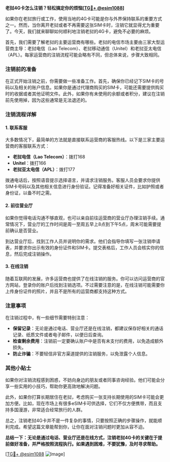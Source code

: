 **老挝4G卡怎么注销？轻松搞定你的烦恼[[TG💪+ @esim1088](https://t.me/s/esim1088)]**

如果你在老挝旅行或工作，使用当地的4G卡可能是你与外界保持联系的重要方式之一。然而，当你离开老挝或者不再需要这张SIM卡时，注销它就显得尤为重要了。今天，我们就来聊聊如何顺利地注销老挝的4G卡，避免不必要的麻烦。

首先，我们需要了解老挝的主要运营商有哪些。老挝的电信市场主要由三家大型运营商主导：老挝电信（Lao Telecom）、老挝移动通信（Unitel）和老挝亚太电信（APL）。每家运营商的注销流程可能会略有不同，但总体来说，步骤大致相同。

### 注销前的准备

在正式开始注销之前，你需要做一些准备工作。首先，确保你已经记下SIM卡的号码以及相关的账户信息。如果你是通过代理商购买的SIM卡，可能还需要提供购买时的收据或者其他证明文件。此外，如果你有未使用的余额或者积分，建议在注销前先使用掉，因为这些通常是无法退还的。

### 注销流程详解

#### 1. 联系客服

大多数情况下，最简单的方法就是直接联系运营商的客服热线。以下是三家主要运营商的客服联系方式：

- **老挝电信（Lao Telecom）**：拨打168
- **Unitel**：拨打166
- **老挝亚太电信（APL）**：拨打177

拨通电话后，按照语音提示选择语言，并请求注销服务。客服人员会要求你提供SIM卡号码以及其他相关信息进行身份验证。记得准备好相关证件，比如护照或者身份证，以备不时之需。

#### 2. 前往营业厅

如果你觉得电话沟通不够直观，也可以亲自前往运营商的营业厅办理注销手续。通常情况下，营业厅的工作时间是周一至周五早上8点到下午5点，周末可能需要提前确认是否营业。

到达营业厅后，找到工作人员并说明你的需求。他们会指导你填写一张注销申请表，并要求你出示有效的身份证件和SIM卡。提交表格后，工作人员会核实你的信息，然后完成注销操作。

#### 3. 在线注销

随着互联网的发展，许多运营商也提供了在线注销的服务。你可以访问运营商的官方网站，登录你的账户后找到注销选项。不过需要注意的是，在线注销可能需要你上传身份证件的照片，并且不是所有的运营商都支持这种方式。

### 注意事项

在注销过程中，有一些细节需要特别注意：

- **保留记录**：无论是通过电话、营业厅还是在线注销，都建议保存好相关的通话记录、纸质文件或者电子邮件，以便日后查询。
- **检查剩余费用**：注销前一定要确认账户中是否有未支付的费用，以免造成额外损失。
- **防止诈骗**：不要轻信非官方渠道提供的注销服务，以免泄露个人信息。

### 其他小贴士

如果你对注销流程感到困惑，不妨向身边的朋友或者同事咨询经验。他们可能会分享一些实用的小技巧，帮助你更高效地解决问题。

此外，如果你打算长期居住在老挝，考虑购买一张支持长期使用的SIM卡可能会更加方便。比如，现在市场上有很多eSIM卡可供选择，它们不仅方便携带，而且支持多国漫游，非常适合经常旅行的人群。

总之，注销老挝4G卡并不是一件复杂的事情，只要按照正确的步骤操作，就能顺利完成。希望这篇文章能帮到你，让你在面对注销问题时更加从容不迫。

**总结一下：无论是通过电话、营业厅还是在线方式，注销老挝4G卡的关键在于提前做好准备，并严格按照流程执行。如果遇到困难，不要犹豫，及时寻求帮助。**

[[TG💪+ @esim1088](https://t.me/s/esim1088) ![Image](https://i.postimg.cc/4NQfJmqS/Snipaste-2025-05-13-00-14-12.png)]